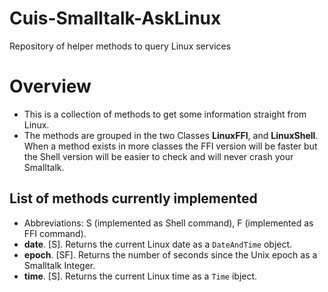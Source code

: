 # Cuis-Smalltalk-AskLinux
Repository of helper methods to query Linux services

# Overview 
* This is a collection of methods to get some information straight from Linux.
* The methods are grouped in the two Classes **LinuxFFI**, and **LinuxShell**. When a method exists in more classes the FFI version will be faster but the Shell version will be easier to check and will never crash your Smalltalk.

## List of methods currently implemented 
* Abbreviations: S (implemented as Shell command), F (implemented as FFI command).
* **date**. [S]. Returns the current Linux date as a `DateAndTime` object.
* **epoch**. [SF]. Returns the number of seconds since the Unix epoch as a Smalltalk Integer.
* **time**. [S]. Returns the current Linux time as a `Time` ibject. 


 
